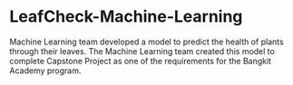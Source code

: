 # LeafCheck-Machine-Learning
Machine Learning team developed a model to predict the health of plants through their leaves. The Machine Learning team created this model to complete Capstone Project as one of the requirements for the Bangkit Academy program.
